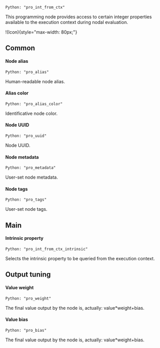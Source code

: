 `Python: "pro_int_from_ctx"`

This programming node provides access to certain integer properties available to the execution context during nodal evaluation.

!(Icon){style="max-width: 80px;"}

## Common

#### Node alias
`Python: "pro_alias"`

Human-readable node alias.

#### Alias color
`Python: "pro_alias_color"`

Identificative node color.

#### Node UUID
`Python: "pro_uuid"`

Node UUID.

#### Node metadata
`Python: "pro_metadata"`

User-set node metadata.

#### Node tags
`Python: "pro_tags"`

User-set node tags.

## Main

#### Intrinsic property
`Python: "pro_int_from_ctx_intrinsic"`

Selects the intrinsic property to be queried from the execution context.

## Output tuning

#### Value weight
`Python: "pro_weight"`

The final value output by the node is, actually: value*weight+bias.

#### Value bias
`Python: "pro_bias"`

The final value output by the node is, actually: value*weight+bias.

